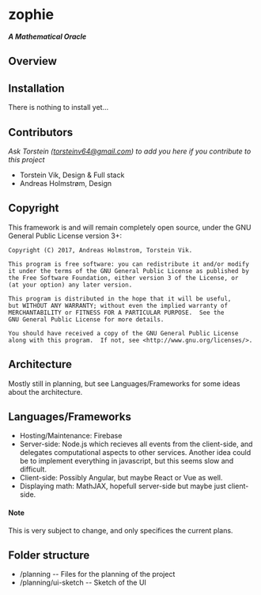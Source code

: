 # zophie
***A Mathematical Oracle***
## Overview

## Installation

There is nothing to install yet...

## Contributors

_Ask Torstein ([torsteinv64@gmail.com](torsteinv64@gmail.com)) to add you here if you contribute to this project_
* Torstein Vik, Design & Full stack
* Andreas Holmstrøm, Design

## Copyright


This framework is and will remain completely open source, under the GNU General Public License version 3+:

    Copyright (C) 2017, Andreas Holmstrom, Torstein Vik.

    This program is free software: you can redistribute it and/or modify
    it under the terms of the GNU General Public License as published by
    the Free Software Foundation, either version 3 of the License, or
    (at your option) any later version.

    This program is distributed in the hope that it will be useful,
    but WITHOUT ANY WARRANTY; without even the implied warranty of
    MERCHANTABILITY or FITNESS FOR A PARTICULAR PURPOSE.  See the
    GNU General Public License for more details.

    You should have received a copy of the GNU General Public License
    along with this program.  If not, see <http://www.gnu.org/licenses/>.
    

## Architecture

Mostly still in planning, but see Languages/Frameworks for some ideas about the architecture.

## Languages/Frameworks

* Hosting/Maintenance: Firebase
* Server-side: Node.js which recieves all events from the client-side, and delegates computational aspects to other services. Another idea could be to implement everything in javascript, but this seems slow and difficult. 
* Client-side: Possibly Angular, but maybe React or Vue as well.
* Displaying math: MathJAX, hopefull server-side but maybe just client-side.

#### Note

This is very subject to change, and only specifices the current plans.

## Folder structure

* /planning -- Files for the planning of the project
* /planning/ui-sketch -- Sketch of the UI